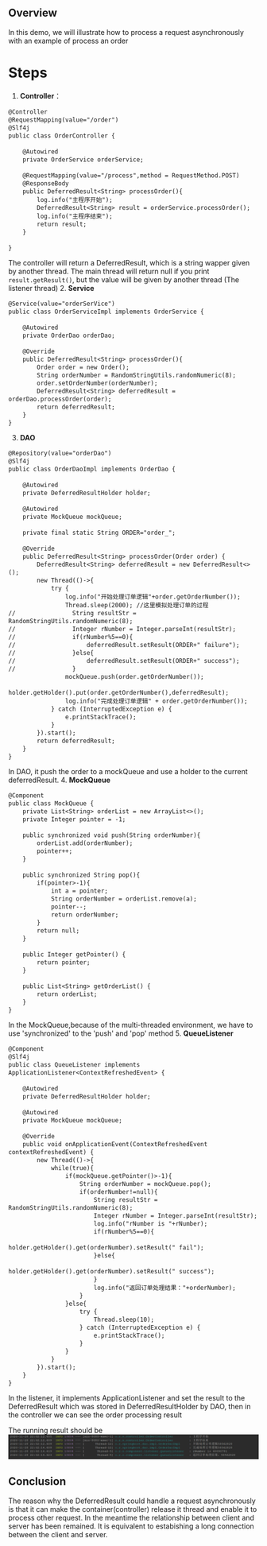 ## Overview
In this demo, we will illustrate how to process a request asynchronously with an example of process an order 

# Steps  

1. **Controller**：
```
@Controller
@RequestMapping(value="/order")
@Slf4j
public class OrderController {

    @Autowired
    private OrderService orderService;

    @RequestMapping(value="/process",method = RequestMethod.POST)
    @ResponseBody
    public DeferredResult<String> processOrder(){
        log.info("主程序开始");
        DeferredResult<String> result = orderService.processOrder();
        log.info("主程序结束");
        return result;
    }

}
```
The controller will return a DeferredResult<String>, which is a string wapper given by another thread. 
The main thread will return null if you print ```result.getResult()```, but the value will be given by another thread (The listener thread) 
2. **Service**
```
@Service(value="orderSerVice")
public class OrderServiceImpl implements OrderService {    

    @Autowired
    private OrderDao orderDao;

    @Override
    public DeferredResult<String> processOrder(){
        Order order = new Order();
        String orderNumber = RandomStringUtils.randomNumeric(8);
        order.setOrderNumber(orderNumber);
        DeferredResult<String> deferredResult = orderDao.processOrder(order);
        return deferredResult;
    }
}
```
3. **DAO**
```
@Repository(value="orderDao")
@Slf4j
public class OrderDaoImpl implements OrderDao {

    @Autowired
    private DeferredResultHolder holder;

    @Autowired
    private MockQueue mockQueue;

    private final static String ORDER="order_";

    @Override
    public DeferredResult<String> processOrder(Order order) {
        DeferredResult<String> deferredResult = new DeferredResult<>();
        new Thread(()->{
            try {
                log.info("开始处理订单逻辑"+order.getOrderNumber());
                Thread.sleep(2000); //这里模拟处理订单的过程
//                String resultStr = RandomStringUtils.randomNumeric(8);
//                Integer rNumber = Integer.parseInt(resultStr);
//                if(rNumber%5==0){
//                    deferredResult.setResult(ORDER+" failure");
//                }else{
//                    deferredResult.setResult(ORDER+" success");
//                }
                mockQueue.push(order.getOrderNumber());
                holder.getHolder().put(order.getOrderNumber(),deferredResult);
                log.info("完成处理订单逻辑" + order.getOrderNumber());
            } catch (InterruptedException e) {
                e.printStackTrace();
            }
        }).start();
        return deferredResult;
    }
}
```
In DAO, it push the order to a mockQueue and use a holder to the current deferredResult. 
4. **MockQueue**
```
@Component
public class MockQueue {
    private List<String> orderList = new ArrayList<>();
    private Integer pointer = -1;

    public synchronized void push(String orderNumber){
        orderList.add(orderNumber);
        pointer++;
    }

    public synchronized String pop(){
        if(pointer>-1){
            int a = pointer;
            String orderNumber = orderList.remove(a);
            pointer--;
            return orderNumber;
        }
        return null;
    }

    public Integer getPointer() {
        return pointer;
    }

    public List<String> getOrderList() {
        return orderList;
    }
}
```
In the MockQueue,because of the multi-threaded environment, we have to use 'synchronized' to the 'push' and 'pop' method
5. **QueueListener**
```
@Component
@Slf4j
public class QueueListener implements ApplicationListener<ContextRefreshedEvent> {

    @Autowired
    private DeferredResultHolder holder;

    @Autowired
    private MockQueue mockQueue;

    @Override
    public void onApplicationEvent(ContextRefreshedEvent contextRefreshedEvent) {
        new Thread(()->{
            while(true){
                if(mockQueue.getPointer()>-1){
                    String orderNumber = mockQueue.pop();
                    if(orderNumber!=null){
                        String resultStr = RandomStringUtils.randomNumeric(8);
                        Integer rNumber = Integer.parseInt(resultStr);
                        log.info("rNumber is "+rNumber);
                        if(rNumber%5==0){
                            holder.getHolder().get(orderNumber).setResult(" fail");
                        }else{
                            holder.getHolder().get(orderNumber).setResult(" success");
                        }
                        log.info("返回订单处理结果："+orderNumber);                        
                    }
                }else{
                    try {
                        Thread.sleep(10);
                    } catch (InterruptedException e) {
                        e.printStackTrace();
                    }
                }
            }
        }).start();
    }
}
```
In the listener, it implements ApplicationListener<ContextRefreshedEvent> and set the result to the DeferredResult which was stored in DeferredResultHolder by DAO, then in the controller we can see the order processing result

The running result should be 
![image](https://github.com/fengandzhy/Blog/raw/master/Images/SpringBoot/4/1.PNG) 
 


## Conclusion
The reason why the DeferredResult could handle a request asynchronously is that it can make the container(controller) release it thread and enable it to process other request.
In the meantime the relationship between client and server has been remained. It is equivalent to estabishing a long connection between the client and server. 



 



